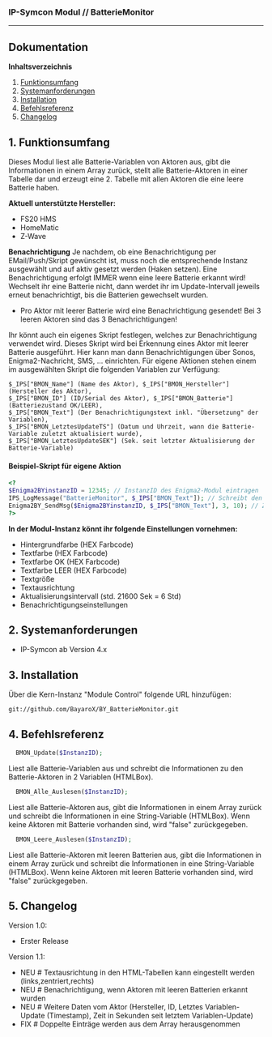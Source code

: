 ### IP-Symcon Modul // BatterieMonitor
---

## Dokumentation

**Inhaltsverzeichnis**

1. [Funktionsumfang](#1-funktionsumfang) 
2. [Systemanforderungen](#2-systemanforderungen)
3. [Installation](#3-installation)
4. [Befehlsreferenz](#4-befehlsreferenz)
5. [Changelog](#5-changelog) 

## 1. Funktionsumfang
Dieses Modul liest alle Batterie-Variablen von Aktoren aus, gibt die Informationen in einem Array zurück, stellt alle
Batterie-Aktoren in einer Tabelle dar und erzeugt eine 2. Tabelle mit allen Aktoren die eine leere Batterie haben.

**Aktuell unterstützte Hersteller:**
- FS20 HMS
- HomeMatic
- Z-Wave

**Benachrichtigung**
Je nachdem, ob eine Benachrichtigung per EMail/Push/Skript gewünscht ist, muss noch die entsprechende Instanz ausgewählt und auf aktiv
gesetzt werden (Haken setzen). Eine Benachrichtigung erfolgt IMMER wenn eine leere Batterie erkannt wird! Wechselt ihr eine Batterie nicht,
dann werdet ihr im Update-Intervall jeweils erneut benachrichtigt, bis die Batterien gewechselt wurden.
- Pro Aktor mit leerer Batterie wird eine Benachrichtigung gesendet! Bei 3 leeren Aktoren sind das 3 Benachrichtigungen!

Ihr könnt auch ein eigenes Skript festlegen, welches zur Benachrichtigung verwendet wird. Dieses Skript wird bei Erkennung eines Aktor mit
leerer Batterie ausgeführt. Hier kann man dann Benachrichtigungen über Sonos, Enigma2-Nachricht, SMS, ... einrichten.
Für eigene Aktionen stehen einem im ausgewählten Skript die folgenden Variablen zur Verfügung:
```
$_IPS["BMON_Name"] (Name des Aktor), $_IPS["BMON_Hersteller"] (Hersteller des Aktor),
$_IPS["BMON_ID"] (ID/Serial des Aktor), $_IPS["BMON_Batterie"] (Batteriezustand OK/LEER),
$_IPS["BMON_Text"] (Der Benachrichtigungstext inkl. "Übersetzung" der Variablen),
$_IPS["BMON_LetztesUpdateTS"] (Datum und Uhrzeit, wann die Batterie-Variable zuletzt aktualisiert wurde),
$_IPS["BMON_LetztesUpdateSEK"] (Sek. seit letzter Aktualisierung der Batterie-Variable)
```

#### Beispiel-Skript für eigene Aktion
```php
<?
$Enigma2BYinstanzID = 12345; // InstanzID des Enigma2-Modul eintragen
IPS_LogMessage("BatterieMonitor", $_IPS["BMON_Text"]); // Schreibt den Text ins IPS-Log (zu sehen im Meldungen-Fenster in der IPS-Console)
Enigma2BY_SendMsg($Enigma2BYinstanzID, $_IPS["BMON_Text"], 3, 10); // Zeigt 10 Sekunden lang eine Alarm-Nachricht über einen Enigma2-Receiver an
?>
```

**In der Modul-Instanz könnt ihr folgende Einstellungen vornehmen:**
- Hintergrundfarbe (HEX Farbcode)
- Textfarbe (HEX Farbcode)
- Textfarbe OK (HEX Farbcode)
- Textfarbe LEER (HEX Farbcode)
- Textgröße
- Textausrichtung
- Aktualisierungsintervall (std. 21600 Sek = 6 Std)
- Benachrichtigungseinstellungen


## 2. Systemanforderungen
- IP-Symcon ab Version 4.x

## 3. Installation
Über die Kern-Instanz "Module Control" folgende URL hinzufügen:

`git://github.com/BayaroX/BY_BatterieMonitor.git`


## 4. Befehlsreferenz
```php
  BMON_Update($InstanzID);
```
Liest alle Batterie-Variablen aus und schreibt die Informationen zu den Batterie-Aktoren in 2 Variablen (HTMLBox).

```php
  BMON_Alle_Auslesen($InstanzID);
```
Liest alle Batterie-Aktoren aus, gibt die Informationen in einem Array zurück und schreibt die Informationen in
eine String-Variable (HTMLBox). Wenn keine Aktoren mit Batterie vorhanden sind, wird "false" zurückgegeben.

```php
  BMON_Leere_Auslesen($InstanzID);
```
Liest alle Batterie-Aktoren mit leeren Batterien aus, gibt die Informationen in einem Array zurück und schreibt
die Informationen in eine String-Variable (HTMLBox). Wenn keine Aktoren mit leeren Batterie vorhanden sind,
wird "false" zurückgegeben.


## 5. Changelog
Version 1.0:
  - Erster Release
  
Version 1.1:
  - NEU # Textausrichtung in den HTML-Tabellen kann eingestellt werden (links,zentriert,rechts)
  - NEU # Benachrichtigung, wenn Aktoren mit leeren Batterien erkannt wurden
  - NEU # Weitere Daten vom Aktor (Hersteller, ID, Letztes Variablen-Update (Timestamp), Zeit in Sekunden seit letztem Variablen-Update)
  - FIX # Doppelte Einträge werden aus dem Array herausgenommen

  
